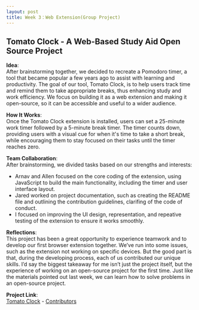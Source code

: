 ```yaml
---
layout: post
title: Week 3：Web Extension(Group Project)
---
```


## Tomato Clock - A Web-Based Study Aid Open Source Project  

**Idea**:  
After brainstorming together, we decided to recreate a Pomodoro timer, a tool that became popular a few years ago to assist with learning and productivity. The goal of our tool, Tomato Clock, is to help users track time and remind them to take appropriate breaks, thus enhancing study and work efficiency. We focus on building it as a web extension and making it open-source, so it can be accessible and useful to a wider audience.  
<!--more-->
**How It Works**:  
Once the Tomato Clock extension is installed, users can set a 25-minute work timer followed by a 5-minute break timer. The timer counts down, providing users with a visual cue for when it's time to take a short break, while encouraging them to stay focused on their tasks until the timer reaches zero.  

**Team Collaboration**:  
After brainstorming, we divided tasks based on our strengths and interests:  
* Arnav and Allen focused on the core coding of the extension, using JavaScript to build the main functionality, including the timer and user interface layout.  
* Jared worked on project documentation, such as creating the README file and outlining the contribution guidelines, clarifing of the code of conduct.  
* I focused on improving the UI design, representation, and repeative testing of the extension to ensure it works smoothly.  

**Reflections**:  
This project has been a great opportunity to experience teamwork and to develop our first browser extension together. We’ve run into some issues, such as the extension not working on specific devices. But the good part is that, during the developing process, each of us contributed our unique skills. I’d say the biggest takeaway for me isn’t just the project itself, but the experience of working on an open-source project for the first time. Just like the materials pointed out last week, we can learn how to solve problems in an open-source project.  

**Project Link**:  
[Tomato Clock](https://github.com/ossd-s25/team-9-add-on) - [Contributors](https://github.com/ossd-s25/team-9-add-on/graphs/contributors)


